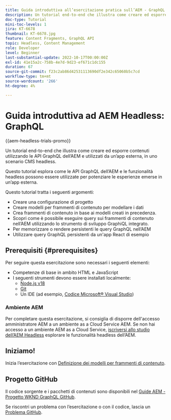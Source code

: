 ```yaml
---
title: Guida introduttiva all’esercitazione pratica sull’AEM - GraphQL
description: Un tutorial end-to-end che illustra come creare ed esporre contenuti utilizzando le API GraphQL dell’AEM.
doc-type: Tutorial
mini-toc-levels: 1
jira: KT-6678
thumbnail: KT-6678.jpg
feature: Content Fragments, GraphQL API
topic: Headless, Content Management
role: Developer
level: Beginner
last-substantial-update: 2022-10-17T00:00:00Z
exl-id: 41e15a2c-758b-4e7d-9d23-ef671c1dc155
duration: 67
source-git-commit: f23c2ab86d42531113690df2e342c65060b5c7cd
workflow-type: tm+mt
source-wordcount: '266'
ht-degree: 4%

---
```


# Guida introduttiva ad AEM Headless: GraphQL

{{aem-headless-trials-promo}}

Un tutorial end-to-end che illustra come creare ed esporre contenuti utilizzando le API GraphQL dell’AEM e utilizzati da un’app esterna, in uno scenario CMS headless.

Questo tutorial esplora come le API GraphQL dell’AEM e le funzionalità headless possono essere utilizzate per potenziare le esperienze emerse in un’app esterna.

Questo tutorial tratta i seguenti argomenti:

* Creare una configurazione di progetto
* Creare modelli per frammenti di contenuto per modellare i dati
* Crea frammenti di contenuto in base ai modelli creati in precedenza.
* Scopri come è possibile eseguire query sui frammenti di contenuto nell’AEM utilizzando lo strumento di sviluppo GraphiQL integrato.
* Per memorizzare o rendere persistenti le query GraphQL nell’AEM
* Utilizzare query GraphQL persistenti da un&#39;app React di esempio

## Prerequisiti {#prerequisites}

Per seguire questa esercitazione sono necessari i seguenti elementi:

* Competenze di base in ambito HTML e JavaScript
* I seguenti strumenti devono essere installati localmente:
   * [Node.js v18](https://nodejs.org/)
   * [Git](https://git-scm.com/)
   * Un IDE (ad esempio, [Codice Microsoft® Visual Studio](https://code.visualstudio.com/))

### Ambiente AEM

Per completare questa esercitazione, si consiglia di disporre dell&#39;accesso amministratore AEM a un ambiente as a Cloud Service AEM. Se non hai accesso a un ambiente AEM as a Cloud Service, [iscriversi allo studio dell’AEM Headless](https://commerce.adobe.com/business-trial/sign-up?items%5B0%5D%5Bid%5D=649A1AF5CBC5467A25E84F2561274821&amp;cli=headless_exl_banner_campaign&amp;co=US&amp;lang=it) esplorare le funzionalità headless dell’AEM.

## Iniziamo!

Inizia l’esercitazione con [Definizione dei modelli per frammenti di contenuto](content-fragment-models.md).

## Progetto GitHub

Il codice sorgente e i pacchetti di contenuti sono disponibili nel [Guide AEM - Progetto WKND GraphQL GitHub](https://github.com/adobe/aem-guides-wknd-graphql).

Se riscontri un problema con l’esercitazione o con il codice, lascia un [Problema GitHub](https://github.com/adobe/aem-guides-wknd-graphql/issues).
